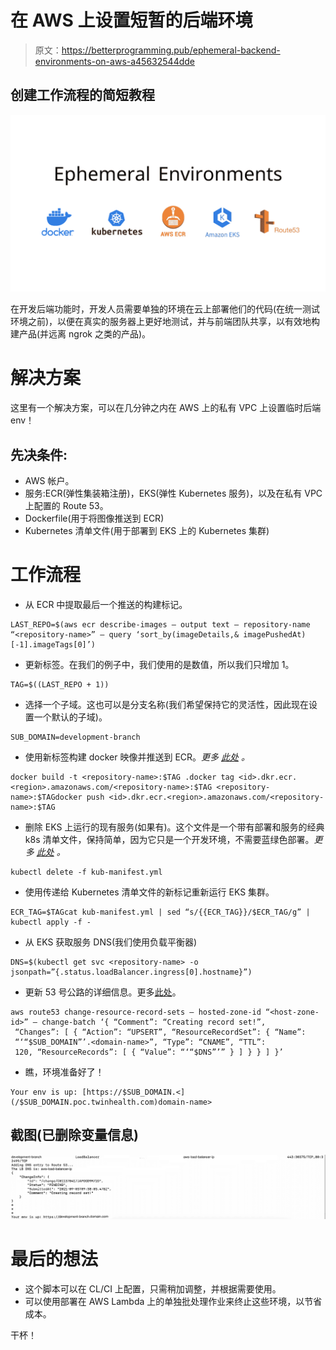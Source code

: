 # 在 AWS 上设置短暂的后端环境

> 原文：<https://betterprogramming.pub/ephemeral-backend-environments-on-aws-a45632544dde>

## 创建工作流程的简短教程

![](img/6f47be41228aed5b5844eaf9bb9cd072.png)

在开发后端功能时，开发人员需要单独的环境在云上部署他们的代码(在统一测试环境之前)，以便在真实的服务器上更好地测试，并与前端团队共享，以有效地构建产品(并远离 ngrok 之类的产品)。

# **解决方案**

这里有一个解决方案，可以在几分钟之内在 AWS 上的私有 VPC 上设置临时后端 env！

## **先决条件:**

*   AWS 帐户。
*   服务:ECR(弹性集装箱注册)，EKS(弹性 Kubernetes 服务)，以及在私有 VPC 上配置的 Route 53。
*   Dockerfile(用于将图像推送到 ECR)
*   Kubernetes 清单文件(用于部署到 EKS 上的 Kubernetes 集群)

# **工作流程**

*   从 ECR 中提取最后一个推送的构建标记。

```
LAST_REPO=$(aws ecr describe-images — output text — repository-name “<repository-name>” — query ‘sort_by(imageDetails,& imagePushedAt)[-1].imageTags[0]’)
```

*   更新标签。在我们的例子中，我们使用的是数值，所以我们只增加 1。

```
TAG=$((LAST_REPO + 1))
```

*   选择一个子域。这也可以是分支名称(我们希望保持它的灵活性，因此现在设置一个默认的子域)。

```
SUB_DOMAIN=development-branch
```

*   使用新标签构建 docker 映像并推送到 ECR。*更多* [*此处*](https://docs.aws.amazon.com/AmazonECR/latest/userguide/getting-started-cli.html) *。*

```
docker build -t <repository-name>:$TAG .docker tag <id>.dkr.ecr.<region>.amazonaws.com/<repository-name>:$TAG <repository-name>:$TAGdocker push <id>.dkr.ecr.<region>.amazonaws.com/<repository-name>:$TAG
```

*   删除 EKS 上运行的现有服务(如果有)。这个文件是一个带有部署和服务的经典 k8s 清单文件，保持简单，因为它只是一个开发环境，不需要蓝绿色部署。*更多* [*此处*](https://dev.to/slashpai/quickly-creating-kubernetes-manifest-files-using-kubectl-2khj) *。*

```
kubectl delete -f kub-manifest.yml
```

*   使用传递给 Kubernetes 清单文件的新标记重新运行 EKS 集群。

```
ECR_TAG=$TAGcat kub-manifest.yml | sed “s/{{ECR_TAG}}/$ECR_TAG/g” | kubectl apply -f -
```

*   从 EKS 获取服务 DNS(我们使用负载平衡器)

```
DNS=$(kubectl get svc <repository-name> -o jsonpath=”{.status.loadBalancer.ingress[0].hostname}”)
```

*   更新 53 号公路的详细信息。更多[此处](https://docs.aws.amazon.com/cli/latest/reference/route53/change-resource-record-sets.html)。

```
aws route53 change-resource-record-sets — hosted-zone-id “<host-zone-id>” — change-batch ‘{ “Comment”: “Creating record set!”,
 “Changes”: [ { “Action”: “UPSERT”, “ResourceRecordSet”: { “Name”:
 “‘“$SUB_DOMAIN”’.<domain-name>”, “Type”: “CNAME”, “TTL”:
 120, “ResourceRecords”: [ { “Value”: “‘“$DNS”’” } ] } } ] }’
```

*   瞧，环境准备好了！

```
Your env is up: [https://$SUB_DOMAIN.<](/$SUB_DOMAIN.poc.twinhealth.com)domain-name>
```

## **截图(已删除变量信息)**

![](img/cca1bda2c7d11e504f4b6007b801fc75.png)

# **最后的想法**

*   这个脚本可以在 CL/CI 上配置，只需稍加调整，并根据需要使用。
*   可以使用部署在 AWS Lambda 上的单独批处理作业来终止这些环境，以节省成本。

干杯！